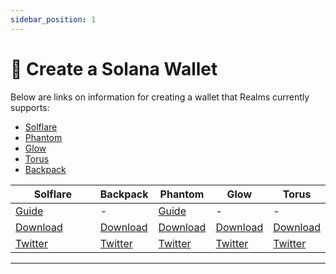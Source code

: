 ```yaml
---
sidebar_position: 1
---
```


# 💼 Create a Solana Wallet

Below are links on information for creating a wallet that Realms currently supports:

* [Solflare](https://docs.solflare.com/solflare/getting\_started/how-to-create-a-new-wallet)
* [Phantom](https://help.phantom.app/hc/en-us/articles/4406388623251-How-to-create-a-new-wallet)
* [Glow](https://glow.app/download)
* [Torus](https://docs.tor.us/)
* [Backpack](https://www.backpack.app/downloads)

<table data-full-width="false"><thead><tr><th width="153">Solflare</th><th>Backpack</th><th>Phantom</th><th>Glow</th><th>Torus</th></tr></thead><tbody><tr><td><a href="https://docs.solflare.com/solflare/onboarding/web-app-and-extension/how-to-create-a-new-wallet">Guide</a></td><td>-</td><td><a href="https://help.phantom.app/hc/en-us/articles/8071074929043-How-to-create-a-new-wallet">Guide</a></td><td>-</td><td>-</td></tr><tr><td><a href="https://solflare.com/download">Download</a></td><td><a href="https://www.backpack.app/downloads">Download</a></td><td><a href="https://phantom.app/download">Download</a></td><td><a href="https://glow.app/download">Download</a></td><td><a href="https://tech.tor.us/">Download</a></td></tr><tr><td><a href="https://twitter.com/solflare_wallet">Twitter</a></td><td><a href="https://twitter.com/xNFT_Backpack">Twitter</a></td><td><a href="https://twitter.com/phantom">Twitter</a></td><td><a href="https://twitter.com/glowwallet">Twitter</a></td><td><a href="https://twitter.com/Web3Auth">Twitter</a></td></tr></tbody></table>

***
